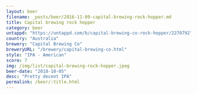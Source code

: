 ```yaml
---
layout: beer
filename: _posts/beer/2016-11-09-capital-brewing-rock-hopper.md
title: Capital brewing rock hopper
category: beer
untappd: "https://untappd.com/b/capital-brewing-co-rock-hopper/2270792"
country: "Australia"
brewery: "Capital Brewing Co"
breweryURL: "/brewery/capital-brewing-co.html"
style: "IPA - American"
score: 7
img: /img/list/capital-brewing-rock-hopper.jpeg
beer-date: "2018-10-05"
desc: "Pretty decent IPA"
permalink: /beer/:title.html
---
```

